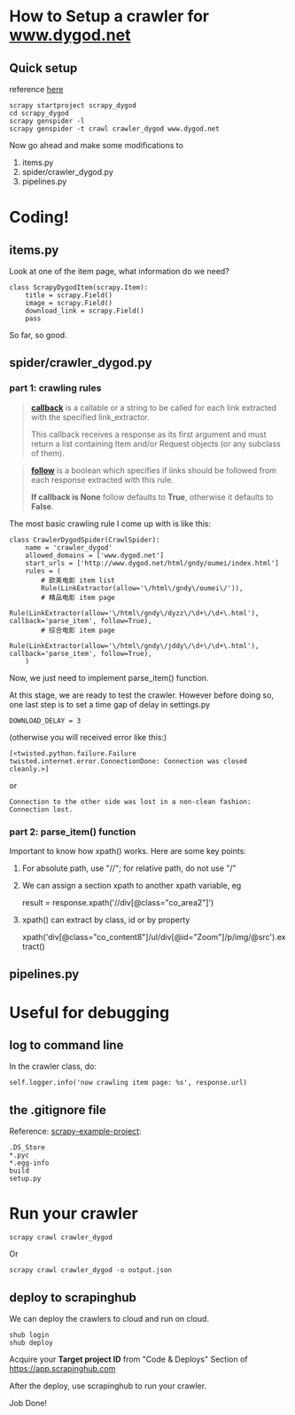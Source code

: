 # How to Setup a crawler for www.dygod.net

## Quick setup

reference [here](http://doc.scrapy.org/en/latest/topics/commands.html?highlight=template#genspider)

    scrapy startproject scrapy_dygod
    cd scrapy_dygod
    scrapy genspider -l
    scrapy genspider -t crawl crawler_dygod www.dygod.net


Now go ahead and make some modifications to 

1. items.py
1. spider/crawler_dygod.py
1. pipelines.py

# Coding!

## items.py

Look at one of the item page, what information do we need? 

    class ScrapyDygodItem(scrapy.Item):
        title = scrapy.Field()
        image = scrapy.Field()
        download_link = scrapy.Field()
        pass

So far, so good. 

## spider/crawler_dygod.py

### part 1: crawling rules

> __[callback](http://doc.scrapy.org/en/latest/topics/spiders.html#crawling-rules)__ is a callable or a string to be called for each link extracted with the specified link_extractor. 
>
> This callback receives a response as its first argument and must return a list containing Item and/or Request objects (or any subclass of them).

> __[follow](http://doc.scrapy.org/en/latest/topics/spiders.html#crawling-rules)__ is a boolean which specifies if links should be followed from each response extracted with this rule. 
>
> __If callback is None__ follow defaults to __True__, otherwise it defaults to __False__.

The most basic crawling rule I come up with is like this: 

    class CrawlerDygodSpider(CrawlSpider):
        name = 'crawler_dygod'
        allowed_domains = ['www.dygod.net']
        start_urls = ['http://www.dygod.net/html/gndy/oumei/index.html']
        rules = (
            # 欧美电影 item list
            Rule(LinkExtractor(allow='\/html\/gndy\/oumei\/')),
            # 精品电影 item page
            Rule(LinkExtractor(allow='\/html\/gndy\/dyzz\/\d+\/\d+\.html'), callback='parse_item', follow=True),
            # 综合电影 item page
            Rule(LinkExtractor(allow='\/html\/gndy\/jddy\/\d+\/\d+\.html'), callback='parse_item', follow=True),
        )

Now, we just need to implement parse_item() function. 

At this stage, we are ready to test the crawler. However before doing so, one last step is to set a time gap of delay in settings.py

    DOWNLOAD_DELAY = 3

(otherwise you will received error like this:)

    [<twisted.python.failure.Failure twisted.internet.error.ConnectionDone: Connection was closed cleanly.>]

or 

    Connection to the other side was lost in a non-clean fashion: Connection lost.

### part 2: parse_item() function

Important to know how xpath() works. Here are some key points:

1. For absolute path, use "//"; for relative path, do not use "/"

1. We can assign a section xpath to another xpath variable, eg

    result = response.xpath('//div[@class="co_area2"]')

1. xpath() can extract by class, id or by property

    xpath('div[@class="co_content8"]/ul/div[@id="Zoom"]/p/img/@src').extract()

## pipelines.py

# Useful for debugging

## log to command line

In the crawler class, do:

    self.logger.info('now crawling item page: %s', response.url)

## the .gitignore file

Reference: [scrapy-example-project](https://github.com/mattes/scrapy-example-project/blob/master/.gitignore):

    .DS_Store
    *.pyc
    *.egg-info
    build
    setup.py

# Run your crawler

    scrapy crawl crawler_dygod

Or

    scrapy crawl crawler_dygod -o output.json

## deploy to scrapinghub

We can deploy the crawlers to cloud and run on cloud.

    shub login
    shub deploy

Acquire your __Target project ID__ from "Code & Deploys" Section of https://app.scrapinghub.com 

After the deploy, use scrapinghub to run your crawler.

Job Done! 

